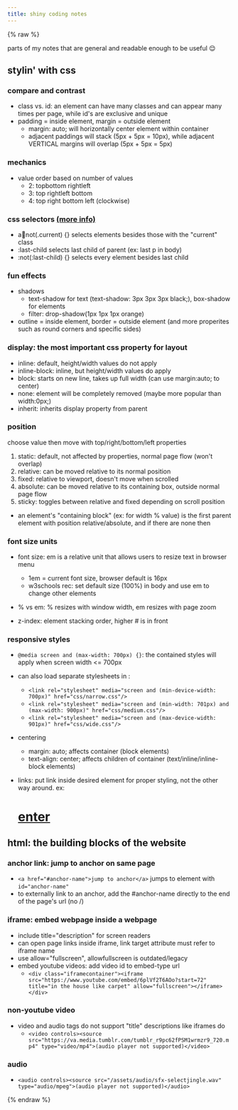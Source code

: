 ```yaml
---
title: shiny coding notes
---
```


{% raw %} <!-- prevents liquid code from being read -->

parts of my notes that are general and readable enough to be useful 😌

## stylin' with css

### compare and contrast

- class vs. id: an element can have many classes and can appear many times per page, while id's are exclusive and unique
- padding = inside element, margin = outside element
  - margin: auto; will horizontally center element within container
  - adjacent paddings will stack (5px + 5px = 10px), while adjacent VERTICAL margins will overlap (5px + 5px = 5px)

### mechanics

- value order based on number of values
  - 2: topbottom rightleft
  - 3: top rightleft bottom
  - 4: top right bottom left (clockwise)

### css selectors [(more info)](https://www.w3schools.com/cssref/css_selectors.php)

- a:link:not(.current) {} selects elements besides those with the "current" class
- :last-child selects last child of parent (ex: last p in body)
- :not(:last-child) {} selects every element besides last child

### fun effects

- shadows
  - text-shadow for text (text-shadow: 3px 3px 3px black;), box-shadow for elements
  - filter: drop-shadow(1px 1px 1px orange)
- outline = inside element, border = outside element (and more properites such as round corners and specific sides)


### display: the most important css property for layout
- inline: default, height/width values do not apply
- inline-block: inline, but height/width values do apply
- block: starts on new line, takes up full width (can use margin:auto; to center)
- none: element will be completely removed (maybe more popular than width:0px;)
- inherit: inherits display property from parent


### position

choose value then move with top/right/bottom/left properties

1. static: default, not affected by properties, normal page flow (won't overlap)
2. relative: can be moved relative to its normal position
3. fixed: relative to viewport, doesn't move when scrolled
4. absolute: can be moved relative to its containing box, outside normal page flow
5. sticky: toggles between relative and fixed depending on scroll position


- an element's "containing block" (ex: for width % value) is the first parent element with position relative/absolute, and if there are none then <body>

### font size units

- font size: em is a relative unit that allows users to resize text in browser menu
  - 1em = current font size, browser default is 16px
  - w3schools rec: set default size (100%) in body and use em to change other elements

- % vs em: % resizes with window width, em resizes with page zoom
- z-index: element stacking order, higher # is in front

### responsive styles

- `@media screen and (max-width: 700px) {}`: the contained styles will apply when screen width <= 700px
- can also load separate stylesheets in <head>:
  - `<link rel="stylesheet" media="screen and (min-device-width: 700px)" href="css/narrow.css"/>`
  - `<link rel="stylesheet" media="screen and (min-width: 701px) and (max-width: 900px)" href="css/medium.css"/>`
  - `<link rel="stylesheet" media="screen and (max-device-width: 901px)" href="css/wide.css"/>`


- centering
  - margin: auto; affects container (block elements)
  - text-align: center; affects children of container (text/inline/inline-block elements)
- links: put link inside desired element for proper styling, not the other way around. ex: <h1><a href="/home.html">enter</a></h1>

## html: the building blocks of the website

### anchor link: jump to anchor on same page
- `<a href="#anchor-name">jump to anchor</a>` jumps to element with `id="anchor-name"`
- to externally link to an anchor, add the #anchor-name directly to the end of the page's url (no /)

### iframe: embed webpage inside a webpage

- include title="description" for screen readers
- can open page links inside iframe, link target attribute must refer to iframe name
- use allow="fullscreen", allowfullscreen is outdated/legacy
- embed youtube videos: add video id to embed-type url
  - `<div class="iframecontainer"><iframe src="https://www.youtube.com/embed/6plVf2T6AOo?start=72" title="in the house like carpet" allow="fullscreen"></iframe></div>`

### non-youtube video

- video and audio tags do not support "title" descriptions like iframes do
  - `<video controls><source src="https://va.media.tumblr.com/tumblr_r9pc62fPSM1wrmzr9_720.mp4" type="video/mp4">(audio player not supported)</video>`

### audio
- `<audio controls><source src="/assets/audio/sfx-selectjingle.wav" type="audio/mpeg">(audio player not supported)</audio>`

{% endraw %}
